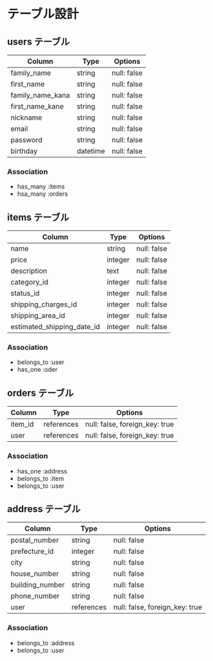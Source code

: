 # テーブル設計

## users テーブル

| Column            | Type     | Options     |
| ----------------- | -------- | ----------- |
| family_name       | string   | null: false |
| first_name        | string   | null: false |
| family_name_kana  | string   | null: false |
| first_name_kane   | string   | null: false |
| nickname          | string   | null: false |
| email             | string   | null: false |
| password          | string   | null: false |
| birthday          | datetime | null: false |

### Association

- has_many :items
- hsa_many :orders


## items テーブル

| Column                      | Type    | Options     |
| --------------------------- | ------- | ----------- |
| name                        | string  | null: false |
| price                       | integer | null: false |
| description                 | text    | null: false |
| category_id                 | integer | null: false |
| status_id                   | integer | null: false |
| shipping_charges_id         | integer | null: false |
| shipping_area_id            | integer | null: false |
| estimated_shipping_date_id  | integer | null: false |


### Association

- belongs_to :user
- has_one :oder

## orders テーブル

| Column      | Type        | Options                         |
| ----------- | ----------- | ------------------------------- |
| item_id     | references  | null: false,  foreign_key: true |
| user        | references  | null: false,  foreign_key: true |

### Association

- has_one :address
- belongs_to :item
- belongs_to :user

## address テーブル

| Column          | Type        | Options                         |
| --------------- | ----------- | ------------------------------- |
| postal_number   | string      | null: false                     |
| prefecture_id   | integer     | null: false                     |
| city            | string      | null: false                     |
| house_number    | string      | null: false                     |
| building_number | string      | null: false                     |
| phone_number    | string      | null: false                     |
| user            | references  | null: false,  foreign_key: true |

### Association

- belongs_to :address
- belongs_to :user